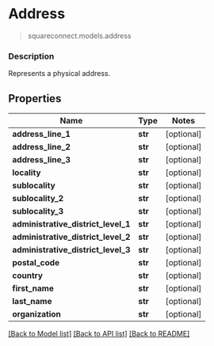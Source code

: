 # Address
> squareconnect.models.address

### Description

Represents a physical address.

## Properties
Name | Type | Notes
------------ | ------------- | -------------
**address_line_1** | **str** | [optional]
**address_line_2** | **str** | [optional]
**address_line_3** | **str** | [optional]
**locality** | **str** | [optional]
**sublocality** | **str** | [optional]
**sublocality_2** | **str** | [optional]
**sublocality_3** | **str** | [optional]
**administrative_district_level_1** | **str** | [optional]
**administrative_district_level_2** | **str** | [optional]
**administrative_district_level_3** | **str** | [optional]
**postal_code** | **str** | [optional]
**country** | **str** | [optional]
**first_name** | **str** | [optional]
**last_name** | **str** | [optional]
**organization** | **str** | [optional]

[[Back to Model list]](../README.md#documentation-for-models) [[Back to API list]](../README.md#documentation-for-api-endpoints) [[Back to README]](../README.md)


